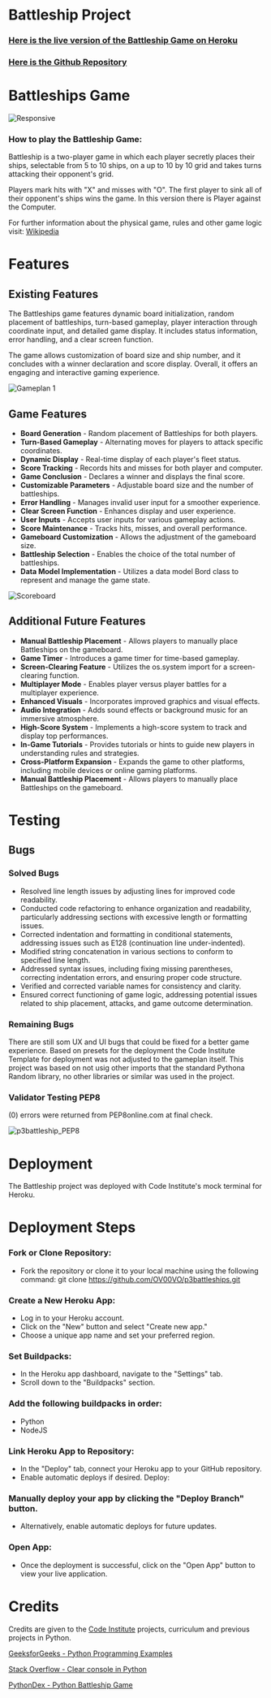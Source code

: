 # Battleship Project

### [Here is the live version of the Battleship Game on Heroku](https://p3battleships-bf6b19640af6.herokuapp.com/)

### [Here is the Github Repository](https://github.com/OV00VO/p3battleship)

# Battleships Game

![Responsive](https://github.com/OV00VO/p3battleships/assets/136384344/eaba6842-f08b-4246-8035-41b3ed0de1e1)

### How to play the Battleship Game: 
Battleship is a two-player game in which each player secretly places their ships, selectable from 5 to 10 ships, on a up to 10 by 10 grid and takes turns attacking their opponent's grid. 

Players mark hits with "X" and misses with "O". The first player to sink all of their opponent's ships wins the game. In this version there is Player against the Computer.

For further information about the physical game, rules and other game logic visit: [Wikipedia](https://en.wikipedia.org/wiki/Battleship_(game))

# Features

## Existing Features
The Battleships game features dynamic board initialization, random placement of battleships, turn-based gameplay, player interaction through coordinate input, and detailed game display. It includes status information, error handling, and a clear screen function. 

The game allows customization of board size and ship number, and it concludes with a winner declaration and score display. Overall, it offers an engaging and interactive gaming experience.

![Gameplan 1](https://github.com/OV00VO/p3battleships/assets/136384344/9c490aa2-1809-4d6c-a119-d8b78592a7b2)

## Game Features
* **Board Generation** - Random placement of Battleships for both players.
* **Turn-Based Gameplay** - Alternating moves for players to attack specific coordinates.
* **Dynamic Display** - Real-time display of each player's fleet status.
* **Score Tracking** - Records hits and misses for both player and computer. 
* **Game Conclusion** - Declares a winner and displays the final score.
* **Customizable Parameters** - Adjustable board size and the number of battleships.
* **Error Handling** - Manages invalid user input for a smoother experience.
* **Clear Screen Function** - Enhances display and user experience.
* **User Inputs** - Accepts user inputs for various gameplay actions.
* **Score Maintenance** - Tracks hits, misses, and overall performance.
* **Gameboard Customization** - Allows the adjustment of the gameboard size.
* **Battleship Selection** - Enables the choice of the total number of battleships.
* **Data Model Implementation** - Utilizes a data model Bord class to represent and manage the game state.

![Scoreboard](https://github.com/OV00VO/p3battleships/assets/136384344/b289bf80-2754-40c6-b15e-9404ce71e568)

## Additional Future Features
* **Manual Battleship Placement** - Allows players to manually place Battleships on the gameboard.
* **Game Timer** - Introduces a game timer for time-based gameplay.
* **Screen-Clearing Feature** - Utilizes the os.system import for a screen-clearing function.
* **Multiplayer Mode** - Enables player versus player battles for a multiplayer experience.
* **Enhanced Visuals** - Incorporates improved graphics and visual effects.
* **Audio Integration** - Adds sound effects or background music for an immersive atmosphere.
* **High-Score System** - Implements a high-score system to track and display top performances.
* **In-Game Tutorials** - Provides tutorials or hints to guide new players in understanding rules and strategies.
* **Cross-Platform Expansion** - Expands the game to other platforms, including mobile devices or online gaming platforms.
* **Manual Battleship Placement** - Allows players to manually place Battleships on the gameboard.
  
# Testing

## Bugs

### Solved Bugs
* Resolved line length issues by adjusting lines for improved code readability.
* Conducted code refactoring to enhance organization and readability, particularly addressing sections with excessive length or formatting issues.
* Corrected indentation and formatting in conditional statements, addressing issues such as E128 (continuation line under-indented).
* Modified string concatenation in various sections to conform to specified line length.
* Addressed syntax issues, including fixing missing parentheses, correcting indentation errors, and ensuring proper code structure.
* Verified and corrected variable names for consistency and clarity.
* Ensured correct functioning of game logic, addressing potential issues related to ship placement, attacks, and game outcome determination.

### Remaining Bugs
There are still som UX and UI bugs that could be fixed for a better game experience. Based on presets for the deployment the Code Institute Template for deployment was not adjusted to the gameplan itself. This project was based on not usig other imports that the standard Pythona Random library, no other libraries or similar was used in the project. 

### Validator Testing PEP8
(0) errors were returned from PEP8online.com at final check.

![p3battleship_PEP8](https://github.com/OV00VO/p3battleships/assets/136384344/f79d4e54-c396-4410-be7e-459e5675cb44)

# Deployment
The Battleship project was deployed with Code Institute's mock terminal for Heroku.

# Deployment Steps
### Fork or Clone Repository:
* Fork the repository or clone it to your local machine using the following command:
git clone https://github.com/OV00VO/p3battleships.git

### Create a New Heroku App:
* Log in to your Heroku account.
* Click on the "New" button and select "Create new app."
* Choose a unique app name and set your preferred region.

### Set Buildpacks:
* In the Heroku app dashboard, navigate to the "Settings" tab.
* Scroll down to the "Buildpacks" section.

### Add the following buildpacks in order:
* Python
* NodeJS

### Link Heroku App to Repository:
* In the "Deploy" tab, connect your Heroku app to your GitHub repository.
* Enable automatic deploys if desired.
Deploy:

### Manually deploy your app by clicking the "Deploy Branch" button.
* Alternatively, enable automatic deploys for future updates.

### Open App:
* Once the deployment is successful, click on the "Open App" button to view your live application.

# Credits
Credits are given to the [Code Institute](https://codeinstitute.net/) projects, curriculum and previous projects in Python. 

[GeeksforGeeks - Python Programming Examples](https://www.geeksforgeeks.org/python-programming-examples/)

[Stack Overflow - Clear console in Python](https://stackoverflow.com/questions/273192/how-to-clear-console-in-python)

[PythonDex - Python Battleship Game](https://pythondex.com/python-battleship-game)
